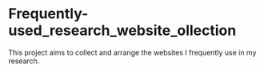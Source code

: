 # Frequently-used_research_website_ollection
This project aims to collect and arrange the websites I frequently use in my research.
